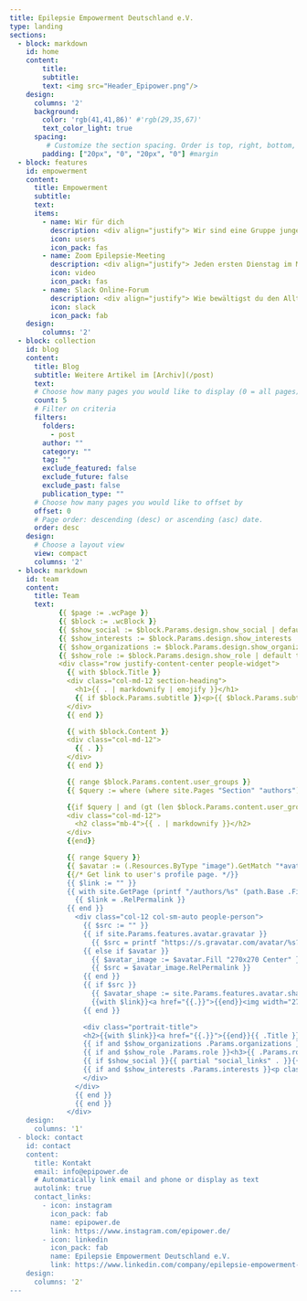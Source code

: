 ```yaml
---
title: Epilepsie Empowerment Deutschland e.V.
type: landing
sections:
  - block: markdown
    id: home
    content:
        title:
        subtitle:
        text: <img src="Header_Epipower.png"/>
    design:
      columns: '2'
      background:
        color: 'rgb(41,41,86)' #'rgb(29,35,67)'
        text_color_light: true
      spacing:
         # Customize the section spacing. Order is top, right, bottom, left.
        padding: ["20px", "0", "20px", "0"] #margin
  - block: features
    id: empowerment
    content:
      title: Empowerment
      subtitle:
      text:
      items:
        - name: Wir für dich
          description: <div align="justify"> Wir sind eine Gruppe junger Menschen, die alle von Epilepsie betroffen sind. Wir kümmern uns um den Ausbau von digitalen Selbsthilfeangeboten und vernetzen Menschen. Darüberhinaus arbeiten wir mit anderen Organisationen auf (inter-)nationaler zusammen, sprechen mit Vertretern der Krankenkassen, der Pharmaindustrie oder dem Gesetzgeber. Wir vertreten also deine und gleichzeitig unsere Interessen.</div>
          icon: users
          icon_pack: fas
        - name: Zoom Epilepsie-Meeting
          description: <div align="justify"> Jeden ersten Dienstag im Monat starten wir ein Zoom-Meeting für Menschen, die von Epilepsie betroffen sind. Nach einem Impulsvortag über etwas Aktuelles aus der Epilepsie tauschen sich die Teilnehmer anschließend zu verschiedenen Themen aus, spezifisch zur Epilepsie aber auch Privates. Es geht also ganz locker zu. Du hast Interesse? Dann melde dich einfach <a href="mailto:info@epipower.de">hier</a> und du bekommst regelmäßig die Zugangsdaten per Mail.</div>
          icon: video
          icon_pack: fas
        - name: Slack Online-Forum
          description: <div align="justify"> Wie bewältigst du den Alltag mit deiner Epilepsie? Bist du zufrieden mit deiner Therapie? Kennst du andere Menschen, die von Epilepsie betroffen sind? Wir bieten dir eine Community zum Fragen stellen, Vernetzen und zum sich gegenseitig Austauschen. Akutell haben wir hierfür ein Online-Forum auf Slack erstellt. Melde dich einfach <a href="mailto:info@epipower.de">hier</a>, wenn du dabei sein möchtest und wir lassen dir zeitnah einen Einladungslink zukommen. </div>
          icon: slack
          icon_pack: fab
    design:
        columns: '2'
  - block: collection
    id: blog
    content:
      title: Blog
      subtitle: Weitere Artikel im [Archiv](/post)
      text:
      # Choose how many pages you would like to display (0 = all pages)
      count: 5
      # Filter on criteria
      filters:
        folders:
          - post
        author: ""
        category: ""
        tag: ""
        exclude_featured: false
        exclude_future: false
        exclude_past: false
        publication_type: ""
      # Choose how many pages you would like to offset by
      offset: 0
      # Page order: descending (desc) or ascending (asc) date.
      order: desc
    design:
      # Choose a layout view
      view: compact
      columns: '2'
  - block: markdown
    id: team
    content:
      title: Team
      text:
            {{ $page := .wcPage }}
            {{ $block := .wcBlock }}
            {{ $show_social := $block.Params.design.show_social | default false }}
            {{ $show_interests := $block.Params.design.show_interests | default true }}
            {{ $show_organizations := $block.Params.design.show_organizations | default false }}
            {{ $show_role := $block.Params.design.show_role | default true }}
            <div class="row justify-content-center people-widget">
              {{ with $block.Title }}
              <div class="col-md-12 section-heading">
                <h1>{{ . | markdownify | emojify }}</h1>
                {{ if $block.Params.subtitle }}<p>{{ $block.Params.subtitle | markdownify | emojify }}</p>{{ end }}
              </div>
              {{ end }}

              {{ with $block.Content }}
              <div class="col-md-12">
                {{ . }}
              </div>
              {{ end }}

              {{ range $block.Params.content.user_groups }}
              {{ $query := where (where site.Pages "Section" "authors") ".Params.user_groups" "intersect" (slice .) }}

              {{if $query | and (gt (len $block.Params.content.user_groups) 1) }}
              <div class="col-md-12">
                <h2 class="mb-4">{{ . | markdownify }}</h2>
              </div>
              {{end}}

              {{ range $query }}
              {{ $avatar := (.Resources.ByType "image").GetMatch "*avatar*" }}
              {{/* Get link to user's profile page. */}}
              {{ $link := "" }}
              {{ with site.GetPage (printf "/authors/%s" (path.Base .File.Dir)) }}
                {{ $link = .RelPermalink }}
              {{ end }}
                <div class="col-12 col-sm-auto people-person">
                  {{ $src := "" }}
                  {{ if site.Params.features.avatar.gravatar }}
                    {{ $src = printf "https://s.gravatar.com/avatar/%s?s=150" (md5 .Params.email) }}
                  {{ else if $avatar }}
                    {{ $avatar_image := $avatar.Fill "270x270 Center" }}
                    {{ $src = $avatar_image.RelPermalink }}
                  {{ end }}
                  {{ if $src }}
                    {{ $avatar_shape := site.Params.features.avatar.shape | default "circle" }}
                    {{with $link}}<a href="{{.}}">{{end}}<img width="270" height="270" loading="lazy" class="avatar {{if eq $avatar_shape "square"}}avatar-square{{else}}avatar-circle{{end}}" src="{{ $src }}" alt="Avatar">{{if $link}}</a>{{end}}
                  {{ end }}

                  <div class="portrait-title">
                  <h2>{{with $link}}<a href="{{.}}">{{end}}{{ .Title }}{{if $link}}</a>{{end}}</h2>
                  {{ if and $show_organizations .Params.organizations }}{{ range .Params.organizations }}<h3>{{ .name }}</h3>{{ end }}{{ end }}
                  {{ if and $show_role .Params.role }}<h3>{{ .Params.role | markdownify | emojify }}</h3>{{ end }}
                  {{ if $show_social }}{{ partial "social_links" . }}{{ end }}
                  {{ if and $show_interests .Params.interests }}<p class="people-interests">{{ delimit .Params.interests ", " | markdownify | emojify }}</p>{{ end }}
                  </div>
                </div>
                {{ end }}
                {{ end }}
              </div>
    design:
      columns: '1'
  - block: contact
    id: contact
    content:
      title: Kontakt
      email: info@epipower.de
      # Automatically link email and phone or display as text
      autolink: true
      contact_links:
        - icon: instagram
          icon_pack: fab
          name: epipower.de
          link: https://www.instagram.com/epipower.de/
        - icon: linkedin
          icon_pack: fab
          name: Epilepsie Empowerment Deutschland e.V.
          link: https://www.linkedin.com/company/epilepsie-empowerment-deutschland-e-v/
    design:
      columns: '2'
---
```

